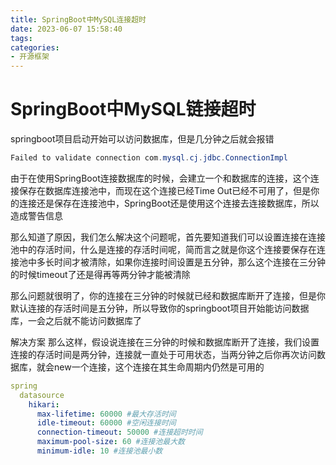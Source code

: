 ```yaml
---
title: SpringBoot中MySQL连接超时
date: 2023-06-07 15:58:40
tags:
categories: 
- 开源框架
---
```

# SpringBoot中MySQL链接超时

springboot项目启动开始可以访问数据库，但是几分钟之后就会报错 

```java
Failed to validate connection com.mysql.cj.jdbc.ConnectionImpl
```

由于在使用SpringBoot连接数据库的时候，会建立一个和数据库的连接，这个连接保存在数据库连接池中，而现在这个连接已经Time Out已经不可用了，但是你的连接还是保存在连接池中，SpringBoot还是使用这个连接去连接数据库，所以造成警告信息  

那么知道了原因，我们怎么解决这个问题呢，首先要知道我们可以设置连接在连接池中的存活时间，什么是连接的存活时间呢，简而言之就是你这个连接要保存在连接池中多长时间才被清除，如果你连接时间设置是五分钟，那么这个连接在三分钟的时候timeout了还是得再等两分钟才能被清除  

那么问题就很明了，你的连接在三分钟的时候就已经和数据库断开了连接，但是你默认连接的存活时间是五分钟，所以导致你的springboot项目开始能访问数据库，一会之后就不能访问数据库了  

解决方案
那么这样，假设说连接在三分钟的时候和数据库断开了连接，我们设置连接的存活时间是两分钟，连接就一直处于可用状态，当两分钟之后你再次访问数据库，就会new一个连接，这个连接在其生命周期内仍然是可用的  

```yaml
spring
  datasource
    hikari:
      max-lifetime: 60000 #最大存活时间
      idle-timeout: 60000 #空闲连接时间
      connection-timeout: 50000 #连接超时时间
      maximum-pool-size: 60 #连接池最大数
      minimum-idle: 10 #连接池最小数
```

